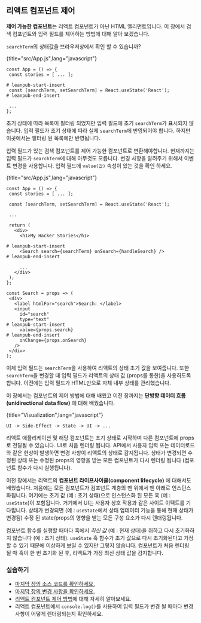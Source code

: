 ## 리액트 컴포넌트 제어

**제어 가능한 컴포넌트**는 리액트 컴포넌트가 아닌 HTML 엘리먼트입니다. 이 장에서 검색 컴포넌트와 입력 필드를 제어하는 방법에 대해 알아 보겠습니다.

`searchTerm`의 상태값을 브라우저상에서 확인 할 수 있습니까?

{title="src/App.js",lang="javascript"}
~~~~~~~
const App = () => {
 const stories = [ ... ];

# leanpub-start-insert
 const [searchTerm, setSearchTerm] = React.useState('React');
# leanpub-end-insert

 ...
};
~~~~~~~

초기 상태에 따라 목록이 필터링 되었지만 입력 필드에 초기 `searchTerm`가 표시되지 않습니다. 입력 필드가 초기 상태에 따라 실제 `searchTerm`에 반영되어야 합니다. 하지만 이곳에서는 필터링 된 목록에만 반영됩니다.

입력 필드가 있는 검색 컴포넌트를 제어 가능한 컴포넌트로 변환해야합니다. 현재까지는 입력 필드가 `searchTerm`에 대해 아무것도 모릅니다. 변경 사항을 알려주기 위해서 이벤트 변경을 사용합니다. 입력 필드에 `value(값)` 속성이 있는 것을 확인 하세요.

{title="src/App.js",lang="javascript"}
~~~~~~~
const App = () => {
 const stories = [ ... ];

 const [searchTerm, setSearchTerm] = React.useState('React');

 ...

 return (
   <div>
     <h1>My Hacker Stories</h1>

# leanpub-start-insert
     <Search search={searchTerm} onSearch={handleSearch} />
# leanpub-end-insert

     ...
   </div>
 );
};

const Search = props => (
 <div>
   <label htmlFor="search">Search: </label>
   <input
     id="search"
     type="text"
# leanpub-start-insert
     value={props.search}
# leanpub-end-insert
     onChange={props.onSearch}
   />
 </div>
);
~~~~~~~

이제 입력 필드는 `searchTerm`을 사용하여 리액트의 상태 초기 값을 보여줍니다. 또한 `searchTerm`을 변경할 때 입력 필드가 리액트의 상태 값 (props를 통한)을 사용하도록합니다. 이전에는 입력 필드가 HTML만으로 자체 내부 상태를 관리했습니다.

이 장에서는 컴포넌트의 제어 방법에 대해 배웠고 이전 장까지는 **단방향 데이터 흐름(unidirectional data flow)** 에 대해 배웠습니다.

{title="Visualization",lang="javascript"}
~~~~~~~
UI -> Side-Effect -> State -> UI -> ...
~~~~~~~

리액트 애플리케이션 및 해당 컴포넌트는 초기 상태로 시작하며 다른 컴포넌트에 props로 전달될 수 있습니다. UI로 처음 렌더링 됩니다. API에서 사용자 입력 또는 데이터로드와 같은 현상이 발생하면 변경 사항이 리액트의 상태로 감지됩니다. 상태가 변경되면 수정된 상태 또는 수정된 props의 영향을 받는 모든 컴포넌트가 다시 렌더링 됩니다 (컴포넌트 함수가 다시 실행됩니다).

이전 장에서는 리액트의 **컴포넌트 라이프사이클(component lifecycle)** 에 대해서도 배웠습니다. 처음에는 모든 컴포넌트가 컴포넌트 계층의 맨 위에서 맨 아래로 인스턴스화됩니다. 여기에는 초기 값 (예 : 초기 상태)으로 인스턴스화 된 모든 훅 (예 : `useState`)이 포함됩니다. 거기에서 UI는 사용자 상호 작용과 같은 사이트 이펙트를 기다립니다. 상태가 변경되면 (예 : `useState`에서 상태 업데이터 기능을 통해 현재 상태가 변경됨) 수정 된 state/props의 영향을 받는 모든 구성 요소가 다시 렌더링됩니다.

컴포넌트 함수를 실행할 때마다 훅에서 *최신 값* (예 : 현재 상태)을 취하고 다시 초기화하지 않습니다 (예 : 초기 상태). `useState` 훅 함수가 초기 값으로 다시 초기화된다고 가정 할 수 있기 때문에 이상하게 보일 수 있지만 그렇지 않습니다. 컴포넌트가 처음 렌더링 될 때 훅이 한 번 초기화 된 후, 리액트가 가장 최신 상태 값을 감지합니다.

### 실습하기

* [마지막 장의 소스 코드를 확인하세요.](https://codesandbox.io/s/github/the-road-to-learn-react/hacker-stories/tree/hs/React-Controlled-Components)
 * [마지막 장의 변경 사항을 확인하세요.](https://github.com/the-road-to-learn-react/hacker-stories/compare/hs/Lifting-State-in-React...hs/React-Controlled-Components?expand=1)
* [리액트 컴포넌트 제어 방법](https://www.robinwieruch.de/react-controlled-components/)에 대해 자세히 알아보세요.
* 리액트 컴포넌트에서 `console.log()`를 사용하여 입력 필드가 변경 될 때마다 변경 사항이 어떻게 렌더링되는지 확인하세요.
